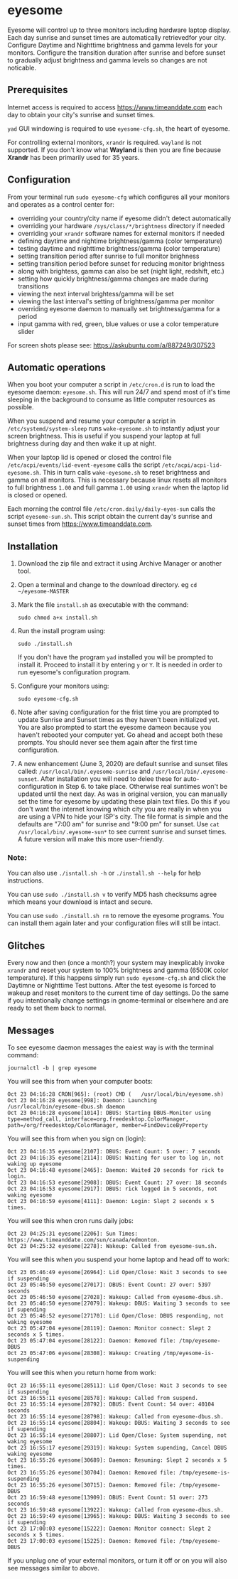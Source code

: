 # eyesome

Eyesome will control up to three monitors including hardware laptop display.
Each day sunrise and sunset times are automatically retrievedfor your city.
Configure Daytime and Nighttime brightness and gamma levels for your monitors.
Configure the transition duration after sunrise and before sunset to gradually
adjust brightness and gamma levels so changes are not noticable.

## Prerequisites

Internet access is required to access https://www.timeanddate.com each day to
obtain your city's sunrise and sunset times.

`yad` GUI windowing is required to use `eyesome-cfg.sh`, the heart of eyesome.

For controlling external monitors, `xrandr` is required. `wayland` is not
supported. If you don't know what **Wayland** is then you are fine because
**Xrandr** has been primarily used for 35 years.

## Configuration

From your terminal run `sudo eyesome-cfg` which configures all your monitors 
and operates as a control center for:

- overriding your country/city name if eyesome didn't detect automatically
- overriding your hardware `/sys/class/*/brightness` directory if needed
- overriding your `xrandr` software names for external monitors if needed
- defining daytime and nightime brightness/gamma (color temperature)
- testing daytime and nighttime brightness/gamma (color temperature)
- setting transition period after sunrise to full monitor brighness
- setting transition period before sunset for reducing monitor brightness
- along with brightess, gamma can also be set (night light, redshift, etc.)
- setting how quickly brightness/gamma changes are made during transitions
- viewing the next interval brightess/gamma will be set
- viewing the last interval's setting of brightness/gamma per monitor
- overriding eyesome daemon to manually set brightness/gamma for a period
- input gamma with red, green, blue values or use a color temperature slider

For screen shots please see: https://askubuntu.com/a/887249/307523

## Automatic operations

When you boot your computer a script in `/etc/cron.d` is run to load the
eyesome daemon: `eyesome.sh`. This will run 24/7 and spend most of it's time
sleeping in the background to consume as little computer resources as possible.

When you suspend and resume your computer a script in `/etc/systemd/system-sleep` 
runs `wake-eyesome.sh` to instantly adjust your screen brightness.
This is useful if you suspend your laptop at full brightness during day
and then wake it up at night.

When your laptop lid is opened or closed the control file
`/etc/acpi/events/lid-event-eyesome` calls the script 
`/etc/acpi/acpi-lid-eyesome.sh`. This in turn calls `wake-eyesome.sh` to
reset brightness and gamma on all monitors. This is necessary because 
linux resets all monitors to full brightness `1.00` and full gamma `1.00`
using `xrandr` when the laptop lid is closed or opened.

Each morning the control file `/etc/cron.daily/daily-eyes-sun` calls the 
script `eyesome-sun.sh`.  This script obtain the current day's
sunrise and sunset times from https://www.timeanddate.com.

## Installation

1. Download the zip file and extract it using Archive Manager or another tool.

2. Open a terminal and change to the download directory. eg 
`cd ~/eyesome-MASTER`

3. Mark the file `install.sh` as executable with the command:

    `sudo chmod a+x install.sh`
    
4. Run the install program using:

    `sudo ./install.sh`
    
    If you don't have the program `yad` installed you will be prompted to install
    it. Proceed to install it by entering `y` or `Y`. It is needed in order to
    run eyesome's configuration program.
    
5. Configure your monitors using:

    `sudo eyesome-cfg.sh`
    
6. Note after saving configuration for the frist time you are prompted to 
update Sunrise and Sunset times as they haven't been initialized yet. You
are also prompted to start the eyesome dameon because you haven't rebooted
your computer yet. Go ahead and accept both these prompts. You should never
see them again after the first time configuration.

7. A new enhancement (June 3, 2020) are default sunrise and sunset files called:
`/usr/local/bin/.eyesome-sunrise` and `/usr/local/bin/.eyesome-sunset`.
After installation you will need to delee these for auto-configuration in
Step 6. to take place. Otherwise real suntimes won't be updated until the next
day. As was in original version, you can manually set the time for eyesome by 
updating these plain text files. Do this if you don't want the internet knowing
which city you are really in when you are using a VPN to hide your ISP's city.
The file format is simple and the defaults are "7:00 am" for sunrise and
"9:00 pm" for sunset. Use `cat /usr/local/bin/.eyesome-sun*` to see current
sunrise and sunset times. A future version will make this more user-friendly.
    
### Note:

You can also use `./isntall.sh -h` or `./install.sh --help` for help instructions.

You can use `sudo ./install.sh v` to verify MD5 hash checksums agree which means
your download is intact and secure.

You can use `sudo ./install.sh rm` to remove the eyesome programs. You can
install them again later and your configuration files will still be intact.

## Glitches

Every now and then (once a month?) your system may inexplicably invoke `xrandr`
and reset your system to 100% brightness and gamma (6500K color temperature). If 
this happens simply run `sudo eyesome-cfg.sh` and click the Daytimne or Nighttime
Test buttons. After the test eyesome is forced to wakeup and reset monitors to
the current time of day settings. Do the same if you intentionally change
settings in gnome-terminal or elsewhere and are ready to set them back to normal.

## Messages

To see eyesome daemon messages the eaiest way is with the terminal command:

    journalctl -b | grep eyesome

You will see this from when your computer boots:

    Oct 23 04:16:28 CRON[965]: (root) CMD (   /usr/local/bin/eyesome.sh)
    Oct 23 04:16:28 eyesome[998]: Daemon: Launching /usr/local/bin/eyesome-dbus.sh daemon
    Oct 23 04:16:28 eyesome[1014]: DBUS: Starting DBUS-Monitor using type=method_call, interface=org.freedesktop.ColorManager, path=/org/freedesktop/ColorManager, member=FindDeviceByProperty
    
You will see this from when you sign on (login):

    Oct 23 04:16:35 eyesome[2107]: DBUS: Event Count: 5 over: 7 seconds
    Oct 23 04:16:35 eyesome[2114]: DBUS: Waiting for user to log in, not waking up eyesome
    Oct 23 04:16:48 eyesome[2465]: Daemon: Waited 20 seconds for rick to login.
    Oct 23 04:16:53 eyesome[2908]: DBUS: Event Count: 27 over: 18 seconds
    Oct 23 04:16:53 eyesome[2917]: DBUS: rick logged in 5 seconds, not waking eyesome
    Oct 23 04:16:59 eyesome[4111]: Daemon: Login: Slept 2 seconds x 5 times.

You will see this when cron runs daily jobs:

    Oct 23 04:25:31 eyesome[2206]: Sun Times: https://www.timeanddate.com/sun/canada/edmonton.
    Oct 23 04:25:32 eyesome[2278]: Wakeup: Called from eyesome-sun.sh.

You will see this when you suspend your home laptop and head off to work:

    Oct 23 05:46:49 eyesome[26964]: Lid Open/Close: Wait 3 seconds to see if suspending
    Oct 23 05:46:50 eyesome[27017]: DBUS: Event Count: 27 over: 5397 seconds
    Oct 23 05:46:50 eyesome[27028]: Wakeup: Called from eyesome-dbus.sh.
    Oct 23 05:46:50 eyesome[27079]: Wakeup: DBUS: Waiting 3 seconds to see if supending
    Oct 23 05:46:52 eyesome[27170]: Lid Open/Close: DBUS responding, not waking eyesome
    Oct 23 05:47:04 eyesome[28119]: Daemon: Monitor connect: Slept 2 seconds x 5 times.
    Oct 23 05:47:04 eyesome[28122]: Daemon: Removed file: /tmp/eyesome-DBUS
    Oct 23 05:47:06 eyesome[28308]: Wakeup: Creating /tmp/eyesome-is-suspending

You will see this when you return home from work:

    Oct 23 16:55:11 eyesome[28511]: Lid Open/Close: Wait 3 seconds to see if suspending
    Oct 23 16:55:11 eyesome[28578]: Wakeup: Called from suspend.
    Oct 23 16:55:14 eyesome[28792]: DBUS: Event Count: 54 over: 40104 seconds
    Oct 23 16:55:14 eyesome[28798]: Wakeup: Called from eyesome-dbus.sh.
    Oct 23 16:55:14 eyesome[28804]: Wakeup: DBUS: Waiting 3 seconds to see if supending
    Oct 23 16:55:14 eyesome[28807]: Lid Open/Close: System supending, not waking eyesome
    Oct 23 16:55:17 eyesome[29319]: Wakeup: System supending, Cancel DBUS waking eyesome
    Oct 23 16:55:26 eyesome[30689]: Daemon: Resuming: Slept 2 seconds x 5 times.
    Oct 23 16:55:26 eyesome[30704]: Daemon: Removed file: /tmp/eyesome-is-suspending
    Oct 23 16:55:26 eyesome[30715]: Daemon: Removed file: /tmp/eyesome-DBUS
    Oct 23 16:59:48 eyesome[13909]: DBUS: Event Count: 51 over: 273 seconds
    Oct 23 16:59:48 eyesome[13922]: Wakeup: Called from eyesome-dbus.sh.
    Oct 23 16:59:49 eyesome[13965]: Wakeup: DBUS: Waiting 3 seconds to see if supending
    Oct 23 17:00:03 eyesome[15222]: Daemon: Monitor connect: Slept 2 seconds x 5 times.
    Oct 23 17:00:03 eyesome[15225]: Daemon: Removed file: /tmp/eyesome-DBUS

If you unplug one of your external monitors, or turn it off or on you will also see messages similar to above.
